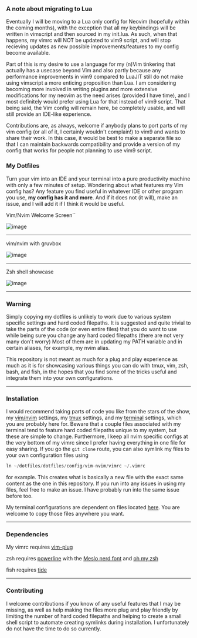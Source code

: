 ### A note about migrating to Lua

Eventually I will be moving to a Lua only config for Neovim (hopefully within the coming months), with the exception that all my keybindings will be written in vimscript and then sourced in my init.lua. As such, when that happens, my vimrc will NOT be updated to vim9 script, and will stop recieving updates as new possible improvements/features to my config become available. 

Part of this is my desire to use a language for my (n)Vim tinkering that actually has a usecase beyond Vim and also partly because any performance improvements in vim9 compared to LuaJIT still do not make using vimscript a more enticing proposition than Lua. I am considering becoming more involved in writing plugins and more extensive modifications for my neovim as the need arises (provided I have time), and I most definitely would prefer using Lua for that instead of vim9 script. That being said, the Vim config will remain here, be completely usable, and will still provide an IDE-like experience. 

Contributions are, as always, welcome if anybody plans to port parts of my vim config (or all of it, I certainly wouldn't complain!) to vim9 and wants to share their work. In this case, it would be best to make a separate file so that I can maintain backwards compatibility and provide a version of my config that works for people not planning to use vim9 script.


### My Dotfiles


Turn your vim into an IDE and your terminal into a pure productivity machine with only a few minutes of setup. Wondering about what features my Vim config has? Any feature you find useful in whatever IDE or other program you use, **my config has it and more**. And if it does not (it will), make an issue, and I will add it if I think it would be useful.

Vim/Nvim Welcome Screen``


![image](https://user-images.githubusercontent.com/55164602/172945445-c99092f1-e42f-46af-974b-e9110c8308da.png)

<hr />

vim/nvim with gruvbox

![image](https://user-images.githubusercontent.com/55164602/174918698-5f9a2ac3-ed01-48db-ab80-0cb54dae6b25.png)

<hr />

Zsh shell showcase

![image](https://user-images.githubusercontent.com/55164602/172946091-1782a47a-b086-40f5-9cc0-4db7e409b675.png)

<hr />

### Warning
Simply copying my dotfiles is unlikely to work due to various system specific settings and hard coded filepaths. It is suggested and quite trivial to take the parts of the code (or even entire files) that you do want to use while being sure you change any hard coded filepaths (there are not very many don't worry) Most of them are in updating my PATH variable and in certain aliases, for example, my nvim alias.

This repository is not meant as much for a plug and play experience as much as it is for showcasing various things you can do with tmux, vim, zsh, bash, and fish, in the hopes that you find some of the tricks useful and integrate them into your own configurations.

<hr />

### Installation

I would recommend taking parts of code you like from the stars of the show, my [vim/nvim](https://github.com/pgosar/useful-things/tree/main/dotfiles/config/vim-nvim/) settings, my [tmux](https://github.com/pgosar/useful-things/tree/main/dotfiles/config/tmux.conf) settings, and my [terminal](https://github.com/pgosar/useful-things/tree/main/dotfiles/config/shells) settings, which you are probably here for. Beware that a couple files associated with my terminal tend to feature hard coded filepaths unique to my system, but these are simple to change. Furthermore, I keep all nvim specific configs at the very bottom of my vimrc since I prefer having everything in one file for easy sharing.
If you go the ```git clone``` route, you can also symlink my files to your own configuration files using
``` python
ln ~/dotfiles/dotfiles/config/vim-nvim/vimrc ~/.vimrc
```
for example. This creates what is basically a new file with the exact same content as the one in this repository. If you run into any issues in using my files, feel free to make an issue. I have probably run into the same issue before too.

My terminal configurations are dependent on files located [here](https://github.com/pgosar/useful-things/tree/main/dotfiles/other). You are welcome to copy those files anywhere you want.
<hr />

### Dependencies
My vimrc requires [vim-plug](https://github.com/junegunn/vim-plug)

zsh requires [powerline](powerline/powerline) with the [Meslo nerd font](https://github.com/ryanoasis/nerd-fonts) and [oh my zsh](https://github.com/ohmyzsh/ohmyzsh)

fish requires [tide](https://github.com/ilanCosman/tide)

<hr />

### Contributing
I welcome contributions if you know of any useful features that I may be
missing, as well as help making the files more plug and play friendly by
limiting the number of hard coded filepaths and helping to create a small shell
script to automate creating symlinks during installation. I unfortunately do not
have the time to do so currently.
